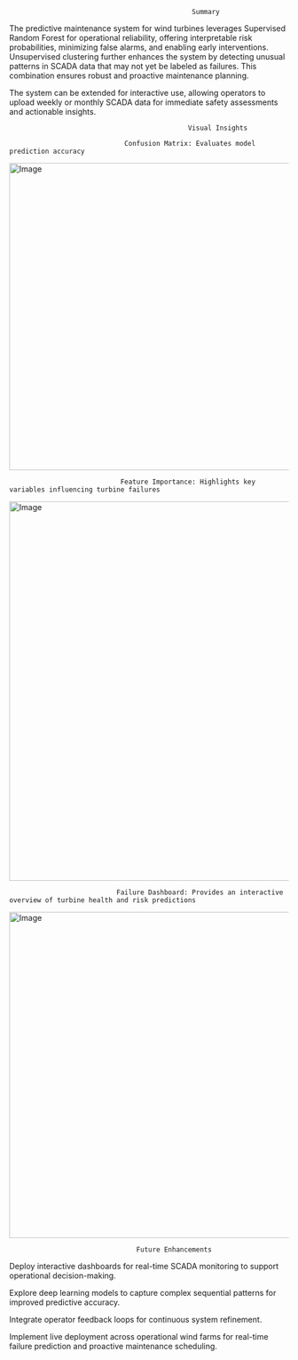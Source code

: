                                                   Summary

The predictive maintenance system for wind turbines leverages Supervised Random Forest for operational reliability, offering interpretable risk probabilities, minimizing false alarms, and enabling early interventions. Unsupervised clustering further enhances the system by detecting unusual patterns in SCADA data that may not yet be labeled as failures. This combination ensures robust and proactive maintenance planning.

The system can be extended for interactive use, allowing operators to upload weekly or monthly SCADA data for immediate safety assessments and actionable insights.


                                                 Visual Insights

                                 Confusion Matrix: Evaluates model prediction accuracy

<img width="820" height="553" alt="Image" src="https://github.com/user-attachments/assets/c7fb0dc4-34ba-46ae-ba9f-ef29d8781ab8" />

                                Feature Importance: Highlights key variables influencing turbine failures

<img width="1246" height="683" alt="Image" src="https://github.com/user-attachments/assets/1d3db7b5-1d50-4043-aa4d-051ac5a2a6c7" />


                               Failure Dashboard: Provides an interactive overview of turbine health and risk predictions
                 
<img width="783" height="587" alt="Image" src="https://github.com/user-attachments/assets/e16c7f04-4a5a-4642-9a26-6cedb9013040" />

                 


                                    Future Enhancements

Deploy interactive dashboards for real-time SCADA monitoring to support operational decision-making.

Explore deep learning models to capture complex sequential patterns for improved predictive accuracy.

Integrate operator feedback loops for continuous system refinement.

Implement live deployment across operational wind farms for real-time failure prediction and proactive maintenance scheduling.

